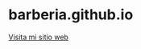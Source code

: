 # barberia.github.io

<a href="https://christian01angel.github.io/barberia.github.io/" target="_blank"> Visita mi sitio web </a>
